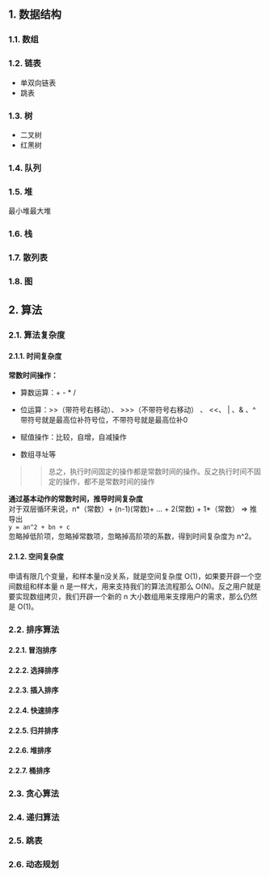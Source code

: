 
## 1. 数据结构

### 1.1. 数组

### 1.2. 链表
- 单双向链表
- 跳表

### 1.3. 树
- 二叉树
- 红黑树

### 1.4. 队列

### 1.5. 堆
最小堆最大堆

### 1.6. 栈

### 1.7. 散列表

### 1.8. 图


## 2. 算法

### 2.1. 算法复杂度
#### 2.1.1. 时间复杂度
**常数时间操作：**  
- 算数运算：+ - * /  

- 位运算：>>（带符号右移动）、 >>>（不带符号右移动） 、 <<、 | 、& 、^  
  带符号就是最高位补符号位，不带符号就是最高位补0

- 赋值操作：比较，自增，自减操作  

- 数组寻址等

>> 总之，执行时间固定的操作都是常数时间的操作。反之执行时间不固定的操作，都不是常数时间的操作  

**通过基本动作的常数时间，推导时间复杂度**  
对于双层循环来说，n*（常数）+ (n-1)(常数)+ ... + 2(常数) + 1*（常数） => 推导出  
`y = an^2 + bn + c`  
忽略掉低阶项，忽略掉常数项，忽略掉高阶项的系数，得到时间复杂度为 n^2。

#### 2.1.2. 空间复杂度
申请有限几个变量，和样本量n没关系，就是空间复杂度 O(1)，如果要开辟一个空间数组和样本量 n 是一样大，用来支持我们的算法流程那么 O(N)。反之用户就是要实现数组拷贝，我们开辟一个新的 n 大小数组用来支撑用户的需求，那么仍然是 O(1)。

### 2.2. 排序算法
#### 2.2.1. 冒泡排序

#### 2.2.2. 选择排序

#### 2.2.3. 插入排序

#### 2.2.4. 快速排序

#### 2.2.5. 归并排序

#### 2.2.6. 堆排序

#### 2.2.7. 桶排序

### 2.3. 贪心算法

### 2.4. 递归算法

### 2.5. 跳表

### 2.6. 动态规划

